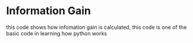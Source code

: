 # Information Gain 
this code shows how infomation gain is calculated, this code is one of the basic code in learning how python works
